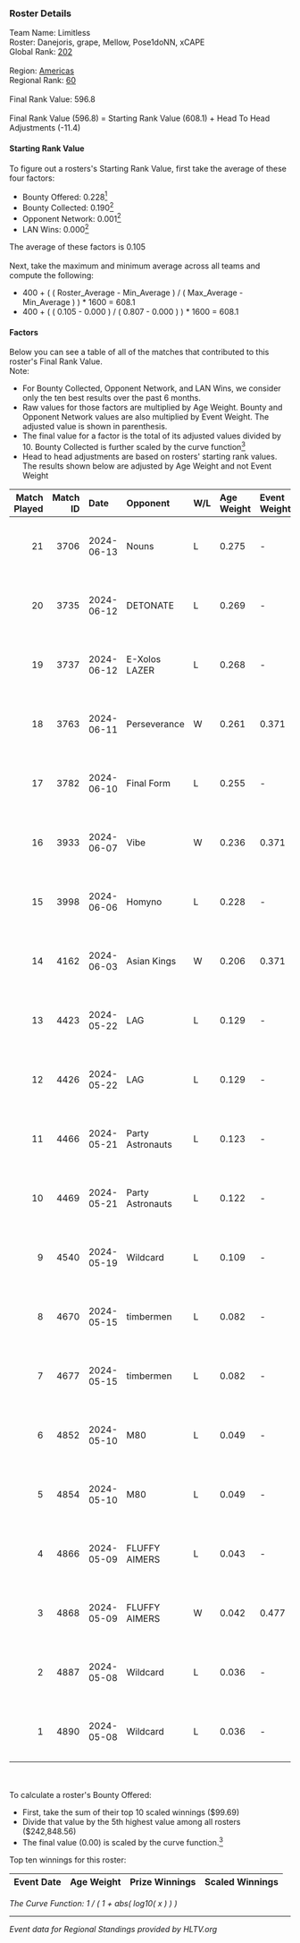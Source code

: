 ### Roster Details<br />
Team Name: Limitless<br />
Roster: Danejoris, grape, Mellow, Pose1doNN, xCAPE<br />
Global Rank: [202](../../standings_global_2024_10_30.md)<br />
<br />
Region: [Americas]( ../../standings_americas_2024_10_30.md)<br />
Regional Rank: [60]( ../../standings_americas_2024_10_30.md)<br />
<br />
Final Rank Value:  596.8<br />
<br />
Final Rank Value (596.8) = Starting Rank Value (608.1) + Head To Head Adjustments (-11.4)<br />

#### Starting Rank Value<br />
To figure out a rosters's Starting Rank Value, first take the average of these four factors:<br />
- Bounty Offered: 0.228[<sup>1</sup>](#table2)
- Bounty Collected: 0.190[<sup>2</sup>](#table1)
- Opponent Network: 0.001[<sup>2</sup>](#table1)
- LAN Wins: 0.000[<sup>2</sup>](#table1)

The average of these factors is 0.105<br />
<br />
Next, take the maximum and minimum average across all teams and compute the following:<br />
- 400 + ( ( Roster_Average - Min_Average ) / ( Max_Average - Min_Average ) ) * 1600 = 608.1
- 400 + ( ( 0.105 - 0.000 ) / ( 0.807 - 0.000 ) ) * 1600 = 608.1


#### Factors<br />
Below you can see a table of all of the matches that contributed to this roster's Final Rank Value.<br />
Note:<br />

- For Bounty Collected, Opponent Network, and LAN Wins, we consider only the ten best results over the past 6 months.
- Raw values for those factors are multiplied by Age Weight. Bounty and Opponent Network values are also multiplied by Event Weight. The adjusted value is shown in parenthesis.
- The final value for a factor is the total of its adjusted values divided by 10. Bounty Collected is further scaled by the curve function[<sup>3</sup>](#curveFunction)
- Head to head adjustments are based on rosters' starting rank values. The results shown below are adjusted by Age Weight and not Event Weight
<span id="table1"></span><br />


| Match Played | Match ID | Date       | Opponent         | W/L | Age Weight | Event Weight | Bounty Collected | Opponent Network | LAN Wins  | H2H Adj. | Roster                                      |
| -: | -: | :- | :- | :- | :- | :- | :- | :- | :- | -: | :- |
|           21 |     3706 | 2024-06-13 | Nouns            | L   | 0.275      | -            | -                | -                | -         |    -0.44 | Danejoris, grape, Mellow, Pose1doNN, xCAPE  |
|           20 |     3735 | 2024-06-12 | DETONATE         | L   | 0.269      | -            | -                | -                | -         |    -5.30 | Danejoris, DooM, grape, Pose1doNN, xCAPE    |
|           19 |     3737 | 2024-06-12 | E-Xolos LAZER    | L   | 0.268      | -            | -                | -                | -         |    -1.98 | Coastal, Danejoris, grape, Pose1doNN, xCAPE |
|           18 |     3763 | 2024-06-11 | Perseverance     | W   | 0.261      | 0.371        | 0.000 (0.000)    | 0.016 (0.002)    | 0 (0.000) |     2.94 | Danejoris, grape, Mellow, Pose1doNN, xCAPE  |
|           17 |     3782 | 2024-06-10 | Final Form       | L   | 0.255      | -            | -                | -                | -         |    -3.25 | Danejoris, grape, Mellow, Pose1doNN, xCAPE  |
|           16 |     3933 | 2024-06-07 | Vibe             | W   | 0.236      | 0.371        | 0.000 (0.000)    | 0.020 (0.002)    | 0 (0.000) |     2.75 | Danejoris, grape, Mellow, Pose1doNN, xCAPE  |
|           15 |     3998 | 2024-06-06 | Homyno           | L   | 0.228      | -            | -                | -                | -         |    -2.98 | Danejoris, grape, Mellow, Pose1doNN, xCAPE  |
|           14 |     4162 | 2024-06-03 | Asian Kings      | W   | 0.206      | 0.371        | 0.000 (0.000)    | 0.000 (0.000)    | 0 (0.000) |     1.57 | Danejoris, grape, Mellow, Pose1doNN, xCAPE  |
|           13 |     4423 | 2024-05-22 | LAG              | L   | 0.129      | -            | -                | -                | -         |    -1.82 | Danejoris, DooM, grape, Mellow, Pose1doNN   |
|           12 |     4426 | 2024-05-22 | LAG              | L   | 0.129      | -            | -                | -                | -         |    -1.84 | Danejoris, DooM, grape, Mellow, Pose1doNN   |
|           11 |     4466 | 2024-05-21 | Party Astronauts | L   | 0.123      | -            | -                | -                | -         |    -0.56 | Danejoris, DooM, grape, Mellow, Pose1doNN   |
|           10 |     4469 | 2024-05-21 | Party Astronauts | L   | 0.122      | -            | -                | -                | -         |    -0.56 | Danejoris, DooM, grape, Mellow, Pose1doNN   |
|            9 |     4540 | 2024-05-19 | Wildcard         | L   | 0.109      | -            | -                | -                | -         |    -0.15 | CAJUN, Danejoris, Mellow, Pose1doNN, xCAPE  |
|            8 |     4670 | 2024-05-15 | timbermen        | L   | 0.082      | -            | -                | -                | -         |    -0.19 | Danejoris, DooM, grape, Mellow, Pose1doNN   |
|            7 |     4677 | 2024-05-15 | timbermen        | L   | 0.082      | -            | -                | -                | -         |    -0.19 | Danejoris, DooM, grape, Mellow, Pose1doNN   |
|            6 |     4852 | 2024-05-10 | M80              | L   | 0.049      | -            | -                | -                | -         |    -0.02 | Danejoris, DooM, grape, Mellow, Pose1doNN   |
|            5 |     4854 | 2024-05-10 | M80              | L   | 0.049      | -            | -                | -                | -         |    -0.02 | Danejoris, DooM, grape, Mellow, Pose1doNN   |
|            4 |     4866 | 2024-05-09 | FLUFFY AIMERS    | L   | 0.043      | -            | -                | -                | -         |    -0.28 | Danejoris, DooM, grape, Mellow, Pose1doNN   |
|            3 |     4868 | 2024-05-09 | FLUFFY AIMERS    | W   | 0.042      | 0.477        | 0.028 (0.001)    | 0.503 (0.010)    | 0 (0.000) |     1.06 | Danejoris, DooM, grape, Mellow, Pose1doNN   |
|            2 |     4887 | 2024-05-08 | Wildcard         | L   | 0.036      | -            | -                | -                | -         |    -0.05 | Danejoris, DooM, grape, Mellow, Pose1doNN   |
|            1 |     4890 | 2024-05-08 | Wildcard         | L   | 0.036      | -            | -                | -                | -         |    -0.05 | Danejoris, DooM, grape, Mellow, Pose1doNN   |

<br />
<span id="table2"></span><br />
To calculate a roster's Bounty Offered:<br />

- First, take the sum of their top 10 scaled winnings ($99.69)
- Divide that value by the 5th highest value among all rosters ($242,848.56)
- The final value (0.00) is scaled by the curve function.[<sup>3</sup>](#curveFunction)

Top ten winnings for this roster:<br />

| Event Date | Age Weight | Prize Winnings | Scaled Winnings |
| :- | -: | :- | :- |


<span id="curveFunction"></span>_The Curve Function: 1 / ( 1 + abs( log10( x ) ) )_<br />

---
_Event data for Regional Standings provided by HLTV.org_<br />
